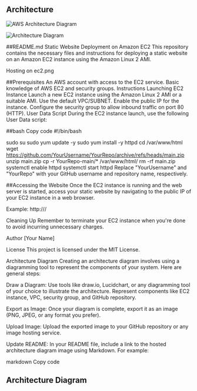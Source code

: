## Architecture

![AWS Architecture Diagram](html.png)


![Architecture Diagram]()

##README.md
Static Website Deployment on Amazon EC2
This repository contains the necessary files and instructions for deploying a static website on an Amazon EC2 instance using the Amazon Linux 2 AMI.

Hosting on ec2.png

##Prerequisites
An AWS account with access to the EC2 service.
Basic knowledge of AWS EC2 and security groups.
Instructions
Launching EC2 Instance
Launch a new EC2 instance using the Amazon Linux 2 AMI or a suitable AMI.
Use the default VPC/SUBNET.
Enable the public IP for the instance.
Configure the security group to allow inbound traffic on port 80 (HTTP).
User Data Script
During the EC2 instance launch, use the following User Data script:

##bash
Copy code
#!/bin/bash

sudo su
sudo yum update -y
sudo yum install -y httpd
cd /var/www/html
wget https://github.com/YourUsername/YourRepo/archive/refs/heads/main.zip
unzip main.zip
cp -r YourRepo-main/* /var/www/html/
rm -rf main.zip
systemctl enable httpd
systemctl start httpd
Replace "YourUsername" and "YourRepo" with your GitHub username and repository name, respectively.

##Accessing the Website
Once the EC2 instance is running and the web server is started, access your static website by navigating to the public IP of your EC2 instance in a web browser.

Example: http://<public-ip>/

Cleaning Up
Remember to terminate your EC2 instance when you're done to avoid incurring unnecessary charges.

Author
[Your Name]

License
This project is licensed under the MIT License.

Architecture Diagram
Creating an architecture diagram involves using a diagramming tool to represent the components of your system. Here are general steps:

Draw a Diagram: Use tools like draw.io, Lucidchart, or any diagramming tool of your choice to illustrate the architecture. Represent components like EC2 instance, VPC, security group, and GitHub repository.

Export as Image: Once your diagram is complete, export it as an image (PNG, JPEG, or any format you prefer).

Upload Image: Upload the exported image to your GitHub repository or any image hosting service.

Update README: In your README file, include a link to the hosted architecture diagram image using Markdown. For example:

markdown
Copy code
## Architecture Diagram


